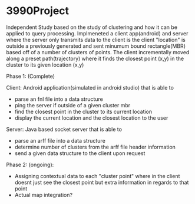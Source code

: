 # 3990Project

Independent Study based on the study of clustering and how it can be applied to query processing.
Implmeneted a client app(android) and server where the server only transmits data to the client is the client "location" is outside a previously generated and sent minumum bound rectangle(MBR) based off of a number of clusters of points. The client incrementally moved along a preset path(trajectory) where it finds the closest point (x,y) in the cluster to its given location (x,y)

Phase 1: (Complete)

Client: Android application(simulated in android studio) that is able to
- parse an fnl file into a data structure
- ping the server if outside of a given cluster mbr
- find the closest point in the cluster to its current location
- display the current location and the closest location to the user
  
Server: Java based socket server that is able to
- parse an arff file into a data structure
- determine number of clusters from the arff file header information
- send a given data structure to the client upon request

Phase 2: (ongoing):
- Assigning contextual data to each "cluster point" where in the client doesnt just see the closest point but extra information in regards to that point
- Actual map integration?

